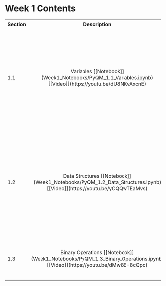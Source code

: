 # Week 1 Contents


<table>
  <tbody>
    <tr>
      <th>Section</th>
      <th align="center">Description</th>
      <th align="right">Subsections</th>
    </tr>
    <tr>
      <td>1.1</td>
      <td align="center">Variables  [[Notebook]](Week1_Notebooks/PyQM_1.1_Variables.ipynb)   [[Video]](https://youtu.be/dU8NKvAxcnE)</td>
      <td align="left">
        <ul>
          <li>Integer and Float Variables</li>
          <li>Scientific Notation</li>
            <li>Comparison Operators and Boolean Variables</li>
            <li>Complex Numbers</li>
            <li>Strings</li>
            <li>Casting</li>
            <li>Operator Precedence</li>
        </ul>
      </td>
    </tr>
    <tr>
      <td>1.2</td>
      <td align="center">Data Structures  [[Notebook]](Week1_Notebooks/PyQM_1.2_Data_Structures.ipynb)   [[Video]](https://youtu.be/yCQQwTEaMvs)</td>
      <td align="left">
        <ul>
          <li>Lists</li>
          <li>Tuples</li>
            <li>Sets</li>
            <li>Dictionaries</li>
            <li>Operations With Data Structures:
                <ul>
                    <li>Properties</li>
                    <li>Changing, Adding, And Removing Elements</li>
                    <li>Slicing And Reorganising</li>
                    <li>Combining Structures</li>
                    <li>Copying</li>
                </ul>
            </li>
        </ul>
      </td>
    </tr>
    <tr>
      <td>1.3</td>
      <td align="center">Binary Operations   [[Notebook]](Week1_Notebooks/PyQM_1.3_Binary_Operations.ipynb)   [[Video]](https://youtu.be/dMw8E-8cQpc)</td>
      <td align="left">
        <ul>
          <li>Overview Of Binary</li>
          <li>Bitwise Operators</li>
            <li>Shift Operators</li>
        </ul>
      </td>
    </tr>
  </tbody>
</table>
